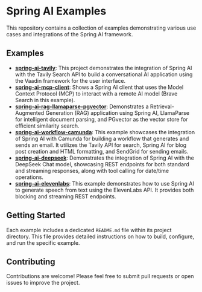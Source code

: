 # Spring AI Examples

This repository contains a collection of examples demonstrating various use cases and integrations of the Spring AI framework.

## Examples

*   [**spring-ai-tavily**](spring-ai-tavily/README.md): This project demonstrates the integration of Spring AI with the Tavily Search API to build a conversational AI application using the Vaadin framework for the user interface.
*   [**spring-ai-mcp-client**](model-context-protocol/spring-ai-mcp-client/README.md): Shows a Spring AI client that uses the Model Context Protocol (MCP) to interact with a remote AI model (Brave Search in this example).
*   [**spring-ai-rag-llamaparse-pgvector**](spring-ai-rag-llamaparse-pgvector/README.md): Demonstrates a Retrieval-Augmented Generation (RAG) application using Spring AI, LlamaParse for intelligent document parsing, and PGvector as the vector store for efficient similarity search.
*   [**spring-ai-workflow-camunda**](spring-ai-workflow-camunda/README.md): This example showcases the integration of Spring AI with Camunda for building a workflow that generates and sends an email. It utilizes the Tavily API for search, Spring AI for blog post creation and HTML formatting, and SendGrid for sending emails.
*   [**spring-ai-deepseek**](spring-ai-deepseek/README.md): Demonstrates the integration of Spring AI with the DeepSeek Chat model, showcasing REST endpoints for both standard and streaming responses, along with tool calling for date/time operations.
*   [**spring-ai-elevenlabs**](spring-ai-elevenlabs/README.md): This example demonstrates how to use Spring AI to generate speech from text using the ElevenLabs API. It provides both blocking and streaming REST endpoints.

## Getting Started

Each example includes a dedicated `README.md` file within its project directory. This file provides detailed instructions on how to build, configure, and run the specific example.

## Contributing

Contributions are welcome! Please feel free to submit pull requests or open issues to improve the project.
